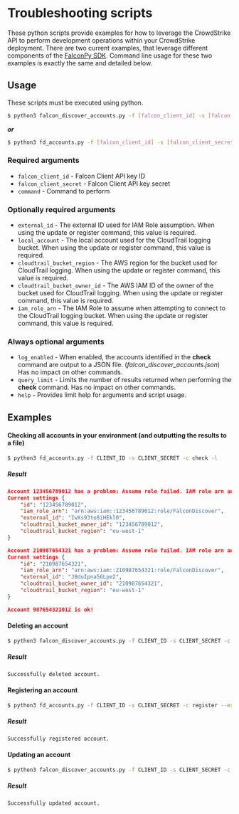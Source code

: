 # Troubleshooting scripts
These python scripts provide examples for how to leverage the CrowdStrike API to perform development operations within your CrowdStrike deployment. There are two current examples, that leverage different components of the [FalconPy SDK](https://github.com/CrowdStrike/falconpy). Command line usage for these two examples is exactly the same and detailed below.

## Usage
These scripts must be executed using python.
```bash
$ python3 falcon_discover_accounts.py -f [falcon_client_id] -s [falcon_client_secret] -c [command] --external_id {external_id} -a {local_account} -r {cloudtrail_bucket_region} -o {cloudtrail_bucket_owner_id} -i {iam_role_arn} -q 100 -l
```
__*or*__
```bash
$ python3 fd_accounts.py -f [falcon_client_id] -s [falcon_client_secret] -c [command] --external_id {external_id} -a {local_account} -r {cloudtrail_bucket_region} -o {cloudtrail_bucket_owner_id} -i {iam_role_arn} -q 100 -l
```

### Required arguments
+ `falcon_client_id` - Falcon Client API key ID
+ `falcon_client_secret` - Falcon Client API key secret
+ `command` - Command to perform

### Optionally required arguments
+ `external_id` - The external ID used for IAM Role assumption. When using the update or register command, this value is required.
+ `local_account` - The local account used for the CloudTrail logging bucket. When using the update or register command, this value is required.
+ `cloudtrail_bucket_region` - The AWS region for the bucket used for CloudTrail logging. When using the update or register command, this value is required.
+ `cloudtrail_bucket_owner_id` - The AWS IAM ID of the owner of the bucket used for CloudTrail logging. When using the update or register command, this value is required.
+ `iam_role_arn` - The IAM Role to assume when attempting to connect to the CloudTrail logging bucket. When using the update or register command, this value is required.

### Always optional arguments
+ `log_enabled` - When enabled, the accounts identified in the __check__ command are output to a JSON file. (_falcon_discover_accounts.json_) Has no impact on other commands.
+ `query_limit` - Limits the number of results returned when performing the __check__ command. Has no impact on other commands.
+ `help` - Provides limit help for arguments and script usage.

## Examples

#### Checking all accounts in your environment (and outputting the results to a file)
```bash
$ python3 fd_accounts.py -f CLIENT_ID -s CLIENT_SECRET -c check -l
```
##### Result
```json
Account 123456789012 has a problem: Assume role failed. IAM role arn and/or external is invalid.
Current settings {
    "id": "123456789012",
    "iam_role_arn": "arn:aws:iam::123456789012:role/FalconDiscover",
    "external_id": "IwXs93to8iHEkl0",
    "cloudtrail_bucket_owner_id": "123456789012",
    "cloudtrail_bucket_region": "eu-west-1"
}

Account 210987654321 has a problem: Assume role failed. IAM role arn and/or external is invalid.
Current settings {
    "id": "210987654321",
    "iam_role_arn": "arn:aws:iam::210987654321:role/FalconDiscover",
    "external_id": "J8duIpna56Lpe2",
    "cloudtrail_bucket_owner_id": "210987654321",
    "cloudtrail_bucket_region": "eu-west-1"
}

Account 987654321012 is ok!
```

#### Deleting an account
```bash
$ python3 falcon_discover_accounts.py -f CLIENT_ID -s CLIENT_SECRET -c delete -a 123456789012
```

##### Result
```bash
Successfully deleted account.
```

#### Registering an account
```bash
$ python3 fd_accounts.py -f CLIENT_ID -s CLIENT_SECRET -c register --external_id IwXs93to -a 123456789012 -r eu-west-1 -o 123456789012 -i arn:aws:iam::123456789012:role/FalconDiscover
```

##### Result
```bash
Successfully registered account.
```

#### Updating an account
```bash
$ python3 falcon_discover_accounts.py -f CLIENT_ID -s CLIENT_SECRET -c update --external_id IwXs93to -a 123456789012 -r eu-west-1 -o 123456789012 -i arn:aws:iam::123456789012:role/FalconDiscover
```

##### Result
```bash
Successfully updated account.
```